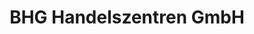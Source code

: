 ---
title: "BHG Handelszentren GmbH"
url: /nuthe-urstromtal/bhg-handelszentren-gmbh/
shop: Baumarkt
---